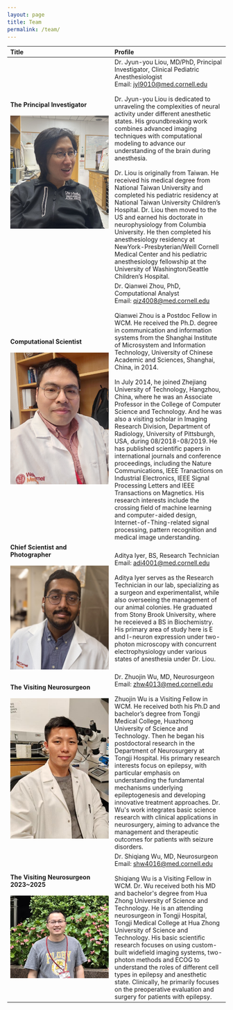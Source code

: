 ```yaml
---
layout: page
title: Team
permalink: /team/
---
```


|Title|Profile|  
|:-----------|:-------------|  
| **The Principal Investigator**  <br><br>  <img src="/jpgs/LJY.jpg" width="300">  <br> &nbsp;&nbsp;&nbsp;&nbsp;&nbsp;&nbsp;&nbsp;&nbsp;&nbsp;&nbsp;&nbsp;&nbsp;&nbsp;&nbsp;&nbsp;&nbsp;&nbsp;&nbsp;&nbsp;&nbsp;&nbsp;&nbsp;&nbsp;&nbsp;&nbsp;&nbsp;&nbsp;&nbsp;&nbsp;&nbsp;&nbsp;&nbsp;&nbsp;&nbsp;&nbsp;&nbsp;&nbsp;&nbsp;&nbsp;&nbsp;&nbsp;&nbsp;&nbsp;&nbsp;&nbsp;&nbsp;&nbsp;&nbsp;&nbsp;&nbsp;&nbsp;&nbsp;&nbsp;&nbsp;&nbsp;&nbsp;&nbsp;&nbsp;&nbsp;&nbsp; | Dr. Jyun-you Liou, MD/PhD, Principal Investigator, Clinical Pediatric Anesthesiologist <br> Email: jyl9010@med.cornell.edu <br><br> Dr. Jyun-you Liou is dedicated to unraveling the complexities of neural activity under different anesthetic states. His groundbreaking work combines advanced imaging techniques with computational modeling to advance our understanding of the brain during anesthesia. <br><br> Dr. Liou is originally from Taiwan. He received his medical degree from National Taiwan University and completed his pediatric residency at National Taiwan University Children’s Hospital. Dr. Liou then moved to the US and earned his doctorate in neurophysiology from Columbia University. He then completed his anesthesiology residency at NewYork-Presbyterian/Weill Cornell Medical Center and his pediatric anesthesiology fellowship at the University of Washington/Seattle Children’s Hospital.  |  
 | **Computational Scientist**  <br><br>  <img src="/jpgs/qiz2sf.jpg" width="300">   | Dr. Qianwei Zhou, PhD, Computational Analyst <br> Email: qiz4008@med.cornell.edu  <br><br> Qianwei Zhou is a Postdoc Fellow in WCM. He received the Ph.D. degree in communication and information systems from the Shanghai Institute of Microsystem and Information Technology, University of Chinese Academic and Sciences, Shanghai, China, in 2014. <br><br> In July 2014, he joined Zhejiang University of Technology, Hangzhou, China, where he was an Associate Professor in the College of Computer Science and Technology. And he was also a visiting scholar in Imaging Research Division, Department of Radiology, University of Pittsburgh, USA, during 08/2018-08/2019. He has published scientific papers in international journals and conference proceedings, including the Nature Communications, IEEE Tranactions on Industrial Electronics, IEEE Signal Processing Letters and IEEE Transactions on Magnetics. His research interests include the crossing field of machine learning and computer-aided design, Internet-of-Thing-related signal processing, pattern recognition and medical image understanding.    |  
 | **Chief Scientist and Photographer**  <br><br>  <img src="/jpgs/adi2.jpg" width="300">  | Aditya Iyer, BS, Research Technician <br> Email: adi4001@med.cornell.edu <br><br> Aditya Iyer serves as the Research Technician in our lab, specializing as a surgeon and experimentalist, while also overseeing the management of our animal colonies. He graduated from Stony Brook University, where he receieved a BS in Biochemistry. His primary area of study here is E and I-neuron expression under two-photon microscopy with concurrent electrophysiology under various states of anesthesia under Dr. Liou.  |  
 | **The Visiting Neurosurgeon**  <br><br>  <img src="/jpgs/wzj3-1.jpg" width="300">  | Dr. Zhuojin Wu, MD, Neurosurgeon <br> Email: zhw4013@med.cornell.edu  <br><br> Zhuojin Wu is a Visiting Fellow in WCM. He received both his Ph.D and bachelor’s degree from Tongji Medical College, Huazhong University of Science and Technology. Then he began his postdoctoral research in the Department of Neurosurgery at Tongji Hospital. His primary research interests focus on epilepsy, with particular emphasis on understanding the fundamental mechanisms underlying epileptogenesis and developing innovative treatment approaches. Dr. Wu's work integrates basic science research with clinical applications in neurosurgery, aiming to advance the management and therapeutic outcomes for patients with seizure disorders.   |  
 | **The Visiting Neurosurgeon 2023~2025**  <br><br>  <img src="/jpgs/wsq3.jpg" width="300">  | Dr. Shiqiang Wu, MD, Neurosurgeon <br> Email: shw4016@med.cornell.edu  <br><br> Shiqiang Wu is a Visiting Fellow in WCM. Dr. Wu received both his MD and bachelor's degree from Hua Zhong University of Science and Technology. He is an attending neurosurgeon in Tongji Hospital, Tongji Medical College at Hua Zhong University of Science and Technology. His basic scientific research focuses on using custom-built widefield imaging systems, two-photon methods and ECOG to understand the roles of different cell types in epilepsy and anesthetic state. Clinically, he primarily focuses on the preoperative evaluation and surgery for patients with epilepsy.  |  







